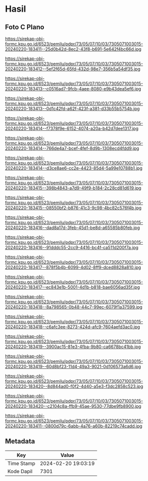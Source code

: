 # Hasil

## Foto C Plano

https://sirekap-obj-formc.kpu.go.id/6523/pemilu/pdpr/73/05/07/10/03/7305071003015-20240220-183411--25d0b42d-8ec2-43f8-b691-5e642f4bc66d.jpg

https://sirekap-obj-formc.kpu.go.id/6523/pemilu/pdpr/73/05/07/10/03/7305071003015-20240220-183412--5ef2f65d-65fd-432d-98e7-356b5a54df35.jpg

https://sirekap-obj-formc.kpu.go.id/6523/pemilu/pdpr/73/05/07/10/03/7305071003015-20240220-183413--c0516ad7-9fcb-4aee-8080-e9b43dea5ef6.jpg

https://sirekap-obj-formc.kpu.go.id/6523/pemilu/pdpr/73/05/07/10/03/7305071003015-20240220-183413--0d1c42fd-a62f-423f-a381-d33b55b5754b.jpg

https://sirekap-obj-formc.kpu.go.id/6523/pemilu/pdpr/73/05/07/10/03/7305071003015-20240220-183414--f7378f9e-6152-4074-a20a-b42d7dee1317.jpg

https://sirekap-obj-formc.kpu.go.id/6523/pemilu/pdpr/73/05/07/10/03/7305071003015-20240220-183414--766de4a7-bcef-4fef-8d9b-1308ecd4fdd9.jpg

https://sirekap-obj-formc.kpu.go.id/6523/pemilu/pdpr/73/05/07/10/03/7305071003015-20240220-183414--d3ce8ae6-cc2e-4423-85d4-5a99e10788b1.jpg

https://sirekap-obj-formc.kpu.go.id/6523/pemilu/pdpr/73/05/07/10/03/7305071003015-20240220-183415--398b4843-a7d9-49f9-b184-2c28cd81d619.jpg

https://sirekap-obj-formc.kpu.go.id/6523/pemilu/pdpr/73/05/07/10/03/7305071003015-20240220-183415--08550bf2-b876-41c3-9c98-4bc82c576f4b.jpg

https://sirekap-obj-formc.kpu.go.id/6523/pemilu/pdpr/73/05/07/10/03/7305071003015-20240220-183416--dad8a17d-3feb-45d1-be8d-a65585b80feb.jpg

https://sirekap-obj-formc.kpu.go.id/6523/pemilu/pdpr/73/05/07/10/03/7305071003015-20240220-183416--91dddc55-2cc9-4416-bc4f-ca511d200f7a.jpg

https://sirekap-obj-formc.kpu.go.id/6523/pemilu/pdpr/73/05/07/10/03/7305071003015-20240220-183417--878f5b4b-6099-4d02-8ff9-dced8828a810.jpg

https://sirekap-obj-formc.kpu.go.id/6523/pemilu/pdpr/73/05/07/10/03/7305071003015-20240220-183417--ec843e1b-5001-4d1b-b818-bae6056ad35f.jpg

https://sirekap-obj-formc.kpu.go.id/6523/pemilu/pdpr/73/05/07/10/03/7305071003015-20240220-183418--8a798565-0b48-44c7-99ec-6079f1a37599.jpg

https://sirekap-obj-formc.kpu.go.id/6523/pemilu/pdpr/73/05/07/10/03/7305071003015-20240220-183418--c6afc3ee-8273-424d-afc9-7604aefd3ac0.jpg

https://sirekap-obj-formc.kpu.go.id/6523/pemilu/pdpr/73/05/07/10/03/7305071003015-20240220-183419--3900ac15-81e3-4fba-9b80-ca6678bc41bb.jpg

https://sirekap-obj-formc.kpu.go.id/6523/pemilu/pdpr/73/05/07/10/03/7305071003015-20240220-183419--60d8bf23-11d4-49a3-9021-0d106573a6d6.jpg

https://sirekap-obj-formc.kpu.go.id/6523/pemilu/pdpr/73/05/07/10/03/7305071003015-20240220-183420--8d844ad0-f0f2-4d40-a5e3-f3dc2858c523.jpg

https://sirekap-obj-formc.kpu.go.id/6523/pemilu/pdpr/73/05/07/10/03/7305071003015-20240220-183420--c2104c8a-ffb9-45ae-9530-77dbe9fb8900.jpg

https://sirekap-obj-formc.kpu.go.id/6523/pemilu/pdpr/73/05/07/10/03/7305071003015-20240220-183411--0800d79c-6abb-4a76-a60b-82219c74cadd.jpg


## Metadata

| Key        | Value               |
| ---------- | ------------------- |
| Time Stamp | 2024-02-20 19:03:19 |
| Kode Dapil | 7301                |



